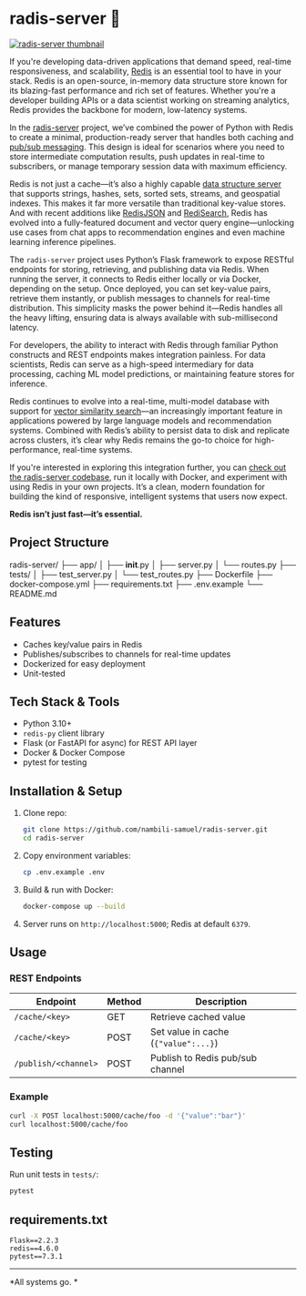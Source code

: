 # radis-server 🔴

[![radis-server thumbnail](./thumbnail.png)](https://blogger.googleusercontent.com/img/b/R29vZ2xl/AVvXsEh3KvfmIBu8C7D5gkX65h4r4GWMpBPKBKtxSdG7iPgnShEty1d6imRk5mgEF4Z8c3Nydt4GeW_wKd5xN5RZDeh8Kg0qzkO4ei1676Hvk6aFdLtw8pWc-df3l1919VrfOI0CwoGK7IInSvNJ7wiFs1UWpJBgfRFdq1O9KGsIhPE_kKBZGlUgLvTL5NeOEGKf/s16000/radis.JPG)

If you're developing data-driven applications that demand speed, real-time responsiveness, and scalability, [Redis](https://redis.io/) is an essential tool to have in your stack. Redis is an open-source, in-memory data structure store known for its blazing-fast performance and rich set of features. Whether you're a developer building APIs or a data scientist working on streaming analytics, Redis provides the backbone for modern, low-latency systems.

In the [radis-server](https://github.com/nambili-samuel/radis-server) project, we’ve combined the power of Python with Redis to create a minimal, production-ready server that handles both caching and [pub/sub messaging](https://redis.io/docs/manual/pubsub/). This design is ideal for scenarios where you need to store intermediate computation results, push updates in real-time to subscribers, or manage temporary session data with maximum efficiency.

Redis is not just a cache—it’s also a highly capable [data structure server](https://redis.io/docs/data-types/) that supports strings, hashes, sets, sorted sets, streams, and geospatial indexes. This makes it far more versatile than traditional key-value stores. And with recent additions like [RedisJSON](https://redis.io/docs/interact/json/) and [RediSearch](https://redis.io/docs/interact/search/), Redis has evolved into a fully-featured document and vector query engine—unlocking use cases from chat apps to recommendation engines and even machine learning inference pipelines.

The `radis-server` project uses Python’s Flask framework to expose RESTful endpoints for storing, retrieving, and publishing data via Redis. When running the server, it connects to Redis either locally or via Docker, depending on the setup. Once deployed, you can set key-value pairs, retrieve them instantly, or publish messages to channels for real-time distribution. This simplicity masks the power behind it—Redis handles all the heavy lifting, ensuring data is always available with sub-millisecond latency.

For developers, the ability to interact with Redis through familiar Python constructs and REST endpoints makes integration painless. For data scientists, Redis can serve as a high-speed intermediary for data processing, caching ML model predictions, or maintaining feature stores for inference.

Redis continues to evolve into a real-time, multi-model database with support for [vector similarity search](https://redis.io/docs/interact/search/vector-similarity/)—an increasingly important feature in applications powered by large language models and recommendation systems. Combined with Redis’s ability to persist data to disk and replicate across clusters, it’s clear why Redis remains the go-to choice for high-performance, real-time systems.

If you're interested in exploring this integration further, you can [check out the radis-server codebase](https://github.com/nambili-samuel/radis-server), run it locally with Docker, and experiment with using Redis in your own projects. It’s a clean, modern foundation for building the kind of responsive, intelligent systems that users now expect.

**Redis isn’t just fast—it’s essential.**


## Project Structure

radis-server/
├── app/
│   ├── __init__.py
│   ├── server.py
│   └── routes.py
├── tests/
│   ├── test_server.py
│   └── test_routes.py
├── Dockerfile
├── docker-compose.yml
├── requirements.txt
├── .env.example
└── README.md


## Features

- Caches key/value pairs in Redis
- Publishes/subscribes to channels for real-time updates
- Dockerized for easy deployment
- Unit-tested

## Tech Stack & Tools

- Python 3.10+
- `redis-py` client library
- Flask (or FastAPI for async) for REST API layer
- Docker & Docker Compose
- pytest for testing

## Installation & Setup

1. Clone repo:
   ```bash
   git clone https://github.com/nambili-samuel/radis-server.git
   cd radis-server
   ```
2. Copy environment variables:
   ```bash
   cp .env.example .env
   ```
3. Build & run with Docker:
   ```bash
   docker-compose up --build
   ```
4. Server runs on `http://localhost:5000`; Redis at default `6379`.

## Usage

### REST Endpoints

| Endpoint                      | Method | Description                          |
|------------------------------|--------|--------------------------------------|
| `/cache/<key>`               | GET    | Retrieve cached value                |
| `/cache/<key>`               | POST   | Set value in cache (`{"value":...}`)|
| `/publish/<channel>`         | POST   | Publish to Redis pub/sub channel     |

### Example

```bash
curl -X POST localhost:5000/cache/foo -d '{"value":"bar"}'
curl localhost:5000/cache/foo
```

## Testing

Run unit tests in `tests/`:

```bash
pytest
```

## requirements.txt

```
Flask==2.2.3
redis==4.6.0
pytest==7.3.1
```

---

*All systems go. *
